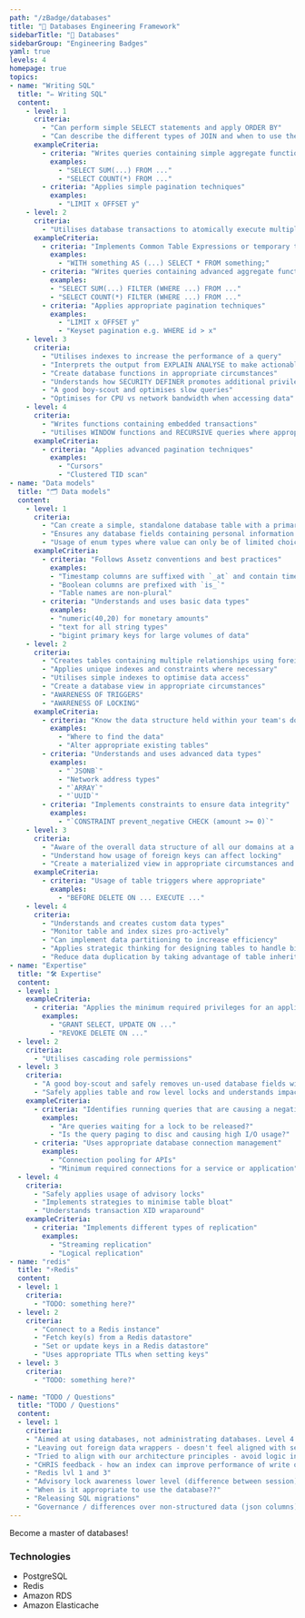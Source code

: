 ```yaml
---
path: "/zBadge/databases"
title: "💾 Databases Engineering Framework"
sidebarTitle: "💾 Databases"
sidebarGroup: "Engineering Badges"
yaml: true 
levels: 4 
homepage: true 
topics:
- name: "Writing SQL"
  title: "✏️ Writing SQL"
  content:
    - level: 1 
      criteria:
        - "Can perform simple SELECT statements and apply ORDER BY"
        - "Can describe the different types of JOIN and when to use them"
      exampleCriteria:
        - criteria: "Writes queries containing simple aggregate functions and GROUP BY"
          examples:
            - "SELECT SUM(...) FROM ..."
            - "SELECT COUNT(*) FROM ..."
        - criteria: "Applies simple pagination techniques"
          examples:
            - "LIMIT x OFFSET y"
    - level: 2
      criteria:
        - "Utilises database transactions to atomically execute multiple statements"
      exampleCriteria:
        - criteria: "Implements Common Table Expressions or temporary tables to break-down complex queries"
          examples:
            - "WITH something AS (...) SELECT * FROM something;"
        - criteria: "Writes queries containing advanced aggregate functions"
          examples:
          - "SELECT SUM(...) FILTER (WHERE ...) FROM ..."
          - "SELECT COUNT(*) FILTER (WHERE ...) FROM ..."
        - criteria: "Applies appropriate pagination techniques"
          examples:
            - "LIMIT x OFFSET y"
            - "Keyset pagination e.g. WHERE id > x"
    - level: 3
      criteria:
        - "Utilises indexes to increase the performance of a query"
        - "Interprets the output from EXPLAIN ANALYSE to make actionable gains"
        - "Create database functions in appropriate circumstances"
        - "Understands how SECURITY DEFINER promotes additional privileges where appropriate"
        - "A good boy-scout and optimises slow queries"
        - "Optimises for CPU vs network bandwidth when accessing data"
    - level: 4
      criteria:
        - "Writes functions containing embedded transactions"
        - "Utilises WINDOW functions and RECURSIVE queries where appropriate"
      exampleCriteria: 
        - criteria: "Applies advanced pagination techniques"
          examples:
            - "Cursors"
            - "Clustered TID scan"
- name: "Data models"
  title: "🗂️ Data models"
  content:
    - level: 1
      criteria:
        - "Can create a simple, standalone database table with a primary key"
        - "Ensures any database fields containing personal information are registered with the InfoSec team"
        - "Usage of enum types where value can only be of limited choices"
      exampleCriteria:
        - criteria: "Follows Assetz conventions and best practices"
          examples:
          - "Timestamp columns are suffixed with `_at` and contain timezone"
          - "Boolean columns are prefixed with `is_`"
          - "Table names are non-plural"
        - criteria: "Understands and uses basic data types"
          examples:
          - "numeric(40,20) for monetary amounts"
          - "text for all string types"
          - "bigint primary keys for large volumes of data"
    - level: 2
      criteria:
        - "Creates tables containing multiple relationships using foreign keys with appropriate cascades"
        - "Applies unique indexes and constraints where necessary"
        - "Utilises simple indexes to optimise data access"
        - "Create a database view in appropriate circumstances"
        - "AWARENESS OF TRIGGERS"
        - "AWARENESS OF LOCKING"
      exampleCriteria:
        - criteria: "Know the data structure held within your team's domains"
          examples:
            - "Where to find the data"
            - "Alter appropriate existing tables"
        - criteria: "Understands and uses advanced data types"
          examples:
            - "`JSONB`"
            - "Network address types"
            - "`ARRAY`"
            - "`UUID`"
        - criteria: "Implements constraints to ensure data integrity"
          examples:
            - "`CONSTRAINT prevent_negative CHECK (amount >= 0)`"
    - level: 3
      criteria:
        - "Aware of the overall data structure of all our domains at a high level"
        - "Understand how usage of foreign keys can affect locking"
        - "Create a materialized view in appropriate circumstances and understands the drawbacks of refreshing an entire dataset"
      exampleCriteria:
        - criteria: "Usage of table triggers where appropriate"
          examples:
            - "BEFORE DELETE ON ... EXECUTE ..."
    - level: 4
      criteria:
        - "Understands and creates custom data types"
        - "Monitor table and index sizes pro-actively"
        - "Can implement data partitioning to increase efficiency"
        - "Applies strategic thinking for designing tables to handle big data"
        - "Reduce data duplication by taking advantage of table inheritance"
- name: "Expertise"
  title: "🛠️ Expertise"
  content:
  - level: 1
    exampleCriteria:
      - criteria: "Applies the minimum required privileges for an application"
        examples:
          - "GRANT SELECT, UPDATE ON ..."
          - "REVOKE DELETE ON ..."
  - level: 2
    criteria:
      - "Utilises cascading role permissions"
  - level: 3
    criteria:
      - "A good boy-scout and safely removes un-used database fields without a negative impact"
      - "Safely applies table and row level locks and understands impact"
    exampleCriteria:
      - criteria: "Identifies running queries that are causing a negative impact"
        examples:
          - "Are queries waiting for a lock to be released?"
          - "Is the query paging to disc and causing high I/O usage?"
      - criteria: "Uses appropriate database connection management"
        examples:
          - "Connection pooling for APIs"
          - "Minimum required connections for a service or application"
  - level: 4
    criteria:
      - "Safely applies usage of advisory locks"
      - "Implements strategies to minimise table bloat"
      - "Understands transaction XID wraparound"
    exampleCriteria:
      - criteria: "Implements different types of replication"
        examples:
          - "Streaming replication"
          - "Logical replication"
- name: "redis"
  title: "⚡Redis"
  content:
  - level: 1
    criteria:
      - "TODO: something here?"
  - level: 2
    criteria:
      - "Connect to a Redis instance"
      - "Fetch key(s) from a Redis datastore"
      - "Set or update keys in a Redis datastore"
      - "Uses appropriate TTLs when setting keys"
  - level: 3
    criteria:
      - "TODO: something here?"
      
- name: "TODO / Questions"
  title: "TODO / Questions"
  content:
  - level: 1
    criteria:
    - "Aimed at using databases, not administrating databases. Level 4 includes some more admin'y things engineers still need to consider like table bloat"
    - "Leaving out foreign data wrappers - doesn't feel aligned with separation of concerns?"
    - "Tried to align with our architecture principles - avoid logic in database etc"
    - "CHRIS feedback - how an index can improve performance of write operations?"
    - "Redis lvl 1 and 3"
    - "Advisory lock awareness lower level (difference between session)"
    - "When is it appropriate to use the database??"
    - "Releasing SQL migrations"
    - "Governance / differences over non-structured data (json columns)"
---
```


Become a master of databases!

### Technologies 

- PostgreSQL
- Redis
- Amazon RDS
- Amazon Elasticache


